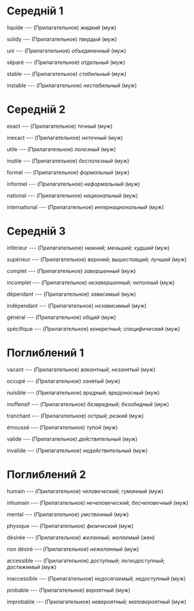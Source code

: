 # Середній 1

liquide --- (Прилагательное)
*жидкий* (муж)



solidу --- (Прилагательное)
*твердый* (муж)



uni --- (Прилагательное)
*объединенный* (муж)



séparé --- (Прилагательное)
*отдельный* (муж)



stable --- (Прилагательное)
*стабильный* (муж)



instable --- (Прилагательное)
*нестабильный* (муж)



# Середній 2

exact --- (Прилагательное)
*точный* (муж)



inexact --- (Прилагательное)
*неточный* (муж)



utile --- (Прилагательное)
*полезный* (муж)



inutile --- (Прилагательное)
*бесполезный* (муж)



formel --- (Прилагательное)
*формальный* (муж)



informel --- (Прилагательное)
*неформальный* (муж)



national --- (Прилагательное)
*национальный* (муж)



international --- (Прилагательное)
*интернациональный* (муж)



# Середній 3

inférieur --- (Прилагательное)
*нижний; меньший; худший* (муж)



supérieur --- (Прилагательное)
*верхний; вышестоящий; лучший* (муж)



complet --- (Прилагательное)
*завершенный* (муж)



incomplet --- (Прилагательное)
*незавершенный; неполный* (муж)



dépendant --- (Прилагательное)
*зависимый* (муж)



indépendant --- (Прилагательное)
*независимый* (муж)



général --- (Прилагательное)
*общий* (муж)



spécifique --- (Прилагательное)
*конкретный; специфический* (муж)



# Поглиблений 1

vacant --- (Прилагательное)
*вакантный; незанятый* (муж)



occupé --- (Прилагательное)
*занятый* (муж)



nuisible --- (Прилагательное)
*вредный; вредоносный* (муж)



inoffensif --- (Прилагательное)
*безвредный; безобидный* (муж)



tranchant --- (Прилагательное)
*острый; резкий* (муж)



émoussé --- (Прилагательное)
*тупой* (муж)



valide --- (Прилагательное)
*действительный* (муж)



invalide --- (Прилагательное)
*недействительный* (муж)



# Поглиблений 2

humain --- (Прилагательное)
*человеческий; гуманный* (муж)



inhumain --- (Прилагательное)
*нечеловеческий; бесчеловечный* (муж)



mental --- (Прилагательное)
*умственный* (муж)



physique --- (Прилагательное)
*физический* (муж)



désirée --- (Прилагательное)
*желанный; желаемый* (жен)



non désiré --- (Прилагательное)
*нежеланный* (муж)



accessible --- (Прилагательное)
*доступный; легкодоступный; достижимый* (муж)



inaccessible --- (Прилагательное)
*недосягаемый; недоступный* (муж)



probable --- (Прилагательное)
*вероятный* (муж)



improbable --- (Прилагательное)
*невероятный; маловероятный* (муж)
